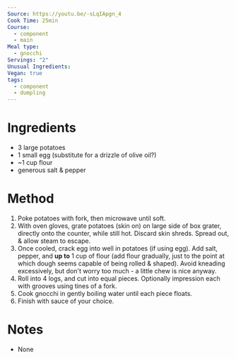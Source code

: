 ```yaml
---
Source: https://youtu.be/-sLqIApgn_4
Cook Time: 25min
Course:
  - component
  - main
Meal type:
  - gnocchi
Servings: "2"
Unusual Ingredients: 
Vegan: true
tags:
  - component
  - dumpling
---
```

# Ingredients

- 3 large potatoes
- 1 small egg (substitute for a drizzle of olive oil?)
- ~1 cup flour
- generous salt & pepper

# Method

1. Poke potatoes with fork, then microwave until soft.
2. With oven gloves, grate potatoes (skin on) on large side of box grater, directly onto the counter, while still hot. Discard skin shreds. Spread out, & allow steam to escape.
3. Once cooled, crack egg into well in potatoes (if using egg). Add salt, pepper, and **up to** 1 cup of flour (add flour gradually, just to the point at which dough seems capable of being rolled & shaped). Avoid kneading excessively, but don't worry too much - a little chew is nice anyway.
4. Roll into 4 logs, and cut into equal pieces. Optionally impression each with grooves using tines of a fork.
5. Cook gnocchi in gently boiling water until each piece floats.
6. Finish with sauce of your choice.

# Notes

- None
